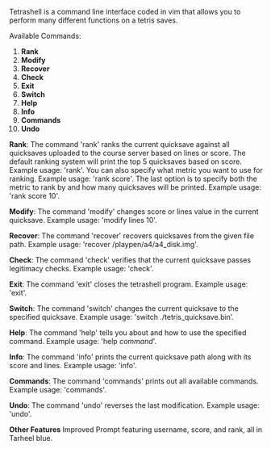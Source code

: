 Tetrashell is a command line interface coded in vim that allows you to perform many different functions on a tetris saves.

Available Commands:
1. **Rank**
2. **Modify**
3. **Recover**
4. **Check**
5. **Exit**
6. **Switch**
7. **Help**
8. **Info**
9. **Commands**
10. **Undo**


**Rank**:
	The command 'rank' ranks the current quicksave against all quicksaves uploaded to the course server based on lines or score. The default ranking system will print the top 5 quicksaves based on score. Example usage: 'rank'.
	You can also specify what metric you want to use for ranking. Example usage: 'rank score'.
	The last option is to specify both the metric to rank by and how many quicksaves will be printed. Example usage: 'rank score 10'.

**Modify**:
	The command 'modify' changes score or lines value in the current quicksave. Example usage: 'modify lines 10'.

**Recover**:
        The command 'recover' recovers quicksaves from the given file path. Example usage: 'recover /playpen/a4/a4_disk.img'.

**Check**:
	The command 'check' verifies that the current quicksave passes legitimacy checks. Example usage: 'check'.

**Exit**:
	The command 'exit' closes the tetrashell program. Example usage: 'exit'.

**Switch**:
	The command 'switch' changes the current quicksave to the specified quicksave. Example usage: 'switch ./tetris_quicksave.bin’.

**Help**:
	The command 'help' tells you about and how to use the specified command. Example usage: 'help *command*'.

**Info**:
	The command 'info' prints the current quicksave path along with its score and lines. Example usage: 'info'.

**Commands**:
	The command 'commands' prints out all available commands. Example usage: 'commands'.

**Undo**:
	The command 'undo' reverses the last modification. Example usage: 'undo'.

**Other Features**
	Improved Prompt featuring username, score, and rank, all in Tarheel blue.
